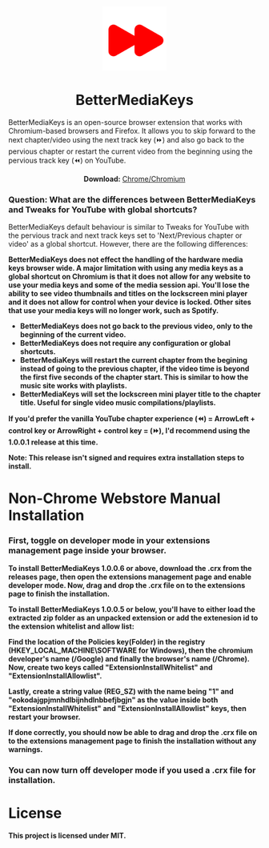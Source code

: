 <p align="center">
  <a href="https://github.com/TroyWarez/BetterMediaKeys"><img src="/BetterMediaKeys/icons/icon128.png" alt="Logo"></img></a>
</p>

<h1 align="center">BetterMediaKeys</h1>
<p>
BetterMediaKeys is an open-source browser extension that works with Chromium-based browsers and Firefox. It allows you to skip forward to the next chapter/video using the next track key (⏩) and also go back to the pervious chapter or restart the current video from the beginning using the pervious track key (⏪) on YouTube.
</p>

<p align="center">
  <b>Download:</b>
  <a href="https://chromewebstore.google.com/detail/hgkdlkhheakimlklkhaokglbgokjplaj">Chrome/Chromium</a>
</p>

### Question: What are the differences between BetterMediaKeys and Tweaks for YouTube with global shortcuts?
BetterMediaKeys default behaviour is similar to Tweaks for YouTube with the pervious track and next track keys set to 'Next/Previous chapter or video' as a global shortcut. However, there are the following differences:

<b>BetterMediaKeys does not effect the handling of the hardware media keys browser wide. A major limitation with using any media keys as a global shortcut on Chromium is that it does not allow for any website to use your media keys and some of the media session api. You'll lose the ability to see video thumbnails and titles on the lockscreen mini player and it does not allow for control when your device is locked. Other sites that use your media keys will no longer work, such as Spotify.<b>
- BetterMediaKeys does not go back to the previous video, only to the beginning of the current video.
- BetterMediaKeys does not require any configuration or global shortcuts.
- BetterMediaKeys will restart the current chapter from the begining instead of going to the previous chapter, if the video time is beyond the first five seconds of the chapter start. This is similar to how the music site works with playlists.
- BetterMediaKeys will set the lockscreen mini player title to the chapter title. Useful for single video music compilations/playlists.


If you'd prefer the vanilla YouTube chapter experience (⏪) = ArrowLeft + control key or ArrowRight + control key = (⏩), I'd recommend using the 1.0.0.1 release at this time.

Note: This release isn't signed and requires extra installation steps to install.

# Non-Chrome Webstore Manual Installation

### First, toggle on developer mode in your extensions management page inside your browser.

To install BetterMediaKeys 1.0.0.6 or above, download the .crx from the releases page, then open the extensions management page and enable developer mode. Now, drag and drop the .crx file on to the extensions page to finish the installation.

To install BetterMediaKeys 1.0.0.5 or below, you'll have to either load the extracted zip folder as an unpacked extension or add the extenesion id to the extension whitelist and allow list: 

Find the location of the Policies key(Folder) in the registry (HKEY_LOCAL_MACHINE\SOFTWARE for Windows), then the chromium developer's name (/Google) and finally the browser's name (/Chrome). Now, create two keys called "ExtensionInstallWhitelist" and "ExtensionInstallAllowlist".

Lastly, create a string value (REG_SZ) with the name being "1" and "eokodajgpjmnhdlbijnhdlnbbefjbgjn" as the value inside both "ExtensionInstallWhitelist" and "ExtensionInstallAllowlist" keys, then restart your browser.

If done correctly, you should now be able to drag and drop the .crx file on to the extensions management page to finish the installation without any warnings.

### You can now turn off developer mode if you used a .crx file for installation.

# License

This project is licensed under MIT.
